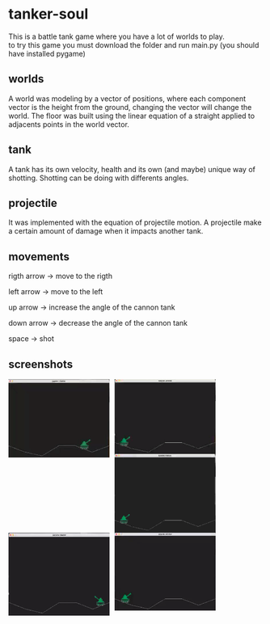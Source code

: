 # tanker-soul

This is a battle tank game where you have a lot of worlds to play.<br>
to try this game you must download the folder and run main.py (you should have installed pygame)

## worlds
A world was modeling by a vector of positions, where each component vector is the height from the ground, changing the vector will change the world.
The floor was built using the linear equation of a straight applied to adjacents points in the world vector.

## tank
A tank has its own velocity, health and its own (and maybe) unique way of shotting.
Shotting can be doing with differents angles.

## projectile
It was implemented with the equation of projectile motion.
A projectile make a certain amount of damage when it impacts another tank.

## movements

<p>rigth arrow -> move to the rigth</p>
<p>left arrow -> move to the left</p>
<p>up arrow -> increase the angle of the cannon tank</p>
<p>down arrow -> decrease the angle of the cannon tank</p>
<p>space -> shot</p>

## screenshots
<img src="images/moving.gif"
alt="tank moving"
style="float: left; margin-right: 10px;"
width="200px"/>
<img src="images/one_shot.gif"
alt="one shot of a tank"
style="float: left; margin-right: 10px;"
width="200px"/>
<img src="images/many_shots.gif"
alt="many shots of one tank"
style="float: left; margin-right: 10px;"
width="200px"/>
<br><br>
<img src="images/shotting_and_moving.gif"
alt="tank moving and shotting"
style="float: left; margin-right: 10px;"
width="200px"/>
<img src="images/shotting_up_and_moving.gif"
alt="tank shotting upwars and moving"
style="float: left; margin-right: 10px;"
width="200px"/>
